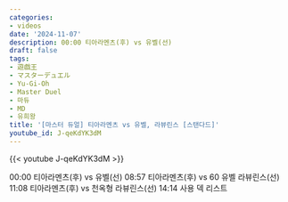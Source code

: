 ```yaml
---
categories:
- videos
date: '2024-11-07'
description: 00:00 티아라멘츠(후) vs 유벨(선)
draft: false
tags:
- 遊戯王
- マスターデュエル
- Yu-Gi-Oh
- Master Duel
- 마듀
- MD
- 유희왕
title: '[마스터 듀얼] 티아라멘츠 vs 유벨, 라뷰린스 [스탠다드]'
youtube_id: J-qeKdYK3dM
---
```



{{< youtube J-qeKdYK3dM >}}

00:00 티아라멘츠(후) vs 유벨(선)
08:57 티아라멘츠(후) vs 60 유벨 라뷰린스(선)
11:08 티아라멘츠(후) vs 천옥형 라뷰린스(선)
14:14 사용 덱 리스트